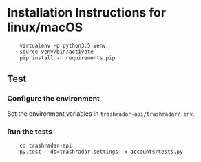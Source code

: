 # Installation Instructions for linux/macOS

```
    virtualenv -p python3.5 venv
    source venv/bin/activate
    pip install -r requirements.pip
```

## Test

### Configure the environment

Set the environment variables in `trashradar-api/trashradar/.env`.

### Run the tests

        cd trashradar-api
        py.test --ds=trashradar.settings -x accounts/tests.py  
